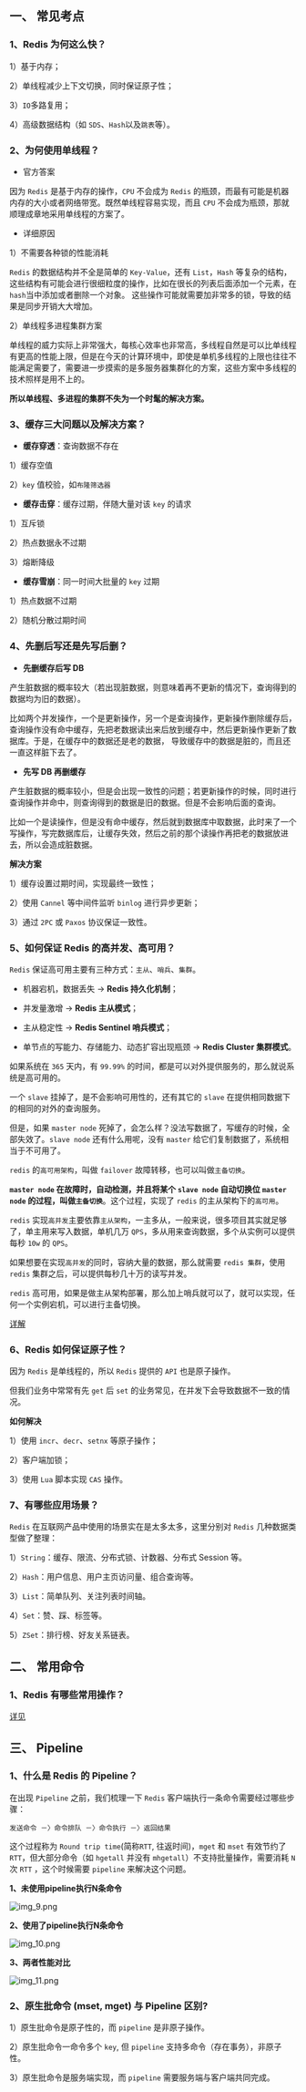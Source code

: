 ## 一、 常见考点

### 1、Redis 为何这么快？

1）基于内存；

2）单线程减少上下文切换，同时保证原子性；

3）`IO`多路复用；

4）高级数据结构（如 `SDS`、`Hash`以及`跳表`等）。

### 2、为何使用单线程？

* 官方答案

因为 `Redis` 是基于内存的操作，`CPU` 不会成为 `Redis` 的瓶颈，而最有可能是机器内存的大小或者网络带宽。既然单线程容易实现，而且 `CPU` 不会成为瓶颈，那就顺理成章地采用单线程的方案了。

* 详细原因

1）不需要各种锁的性能消耗

`Redis` 的数据结构并不全是简单的 `Key-Value`，还有 `List`，`Hash` 等复杂的结构，这些结构有可能会进行很细粒度的操作，比如在很长的列表后面添加一个元素，在`hash`当中添加或者删除一个对象。
这些操作可能就需要加非常多的锁，导致的结果是同步开销大大增加。

2）单线程多进程集群方案

单线程的威力实际上非常强大，每核心效率也非常高，多线程自然是可以比单线程有更高的性能上限，但是在今天的计算环境中，即使是单机多线程的上限也往往不能满足需要了，需要进一步摸索的是多服务器集群化的方案，这些方案中多线程的技术照样是用不上的。

**所以单线程、多进程的集群不失为一个时髦的解决方案。**

### 3、缓存三大问题以及解决方案？

* **缓存穿透**：查询数据不存在

1）缓存空值

2）`key` 值校验，如`布隆筛选器`

* **缓存击穿**：缓存过期，伴随大量对该 `key` 的请求

1）互斥锁

2）热点数据永不过期

3）熔断降级

* **缓存雪崩**：同一时间大批量的 `key` 过期

1）热点数据不过期

2）随机分散过期时间

### 4、先删后写还是先写后删？

* **先删缓存后写 DB**

产生脏数据的概率较大（若出现脏数据，则意味着再不更新的情况下，查询得到的数据均为旧的数据）。

比如两个并发操作，一个是更新操作，另一个是查询操作，更新操作删除缓存后，查询操作没有命中缓存，先把老数据读出来后放到缓存中，然后更新操作更新了数据库。于是，在缓存中的数据还是老的数据，
导致缓存中的数据是脏的，而且还一直这样脏下去了。

* **先写 DB 再删缓存**

产生脏数据的概率较小，但是会出现一致性的问题；若更新操作的时候，同时进行查询操作并命中，则查询得到的数据是旧的数据。但是不会影响后面的查询。

比如一个是读操作，但是没有命中缓存，然后就到数据库中取数据，此时来了一个写操作，写完数据库后，让缓存失效，然后之前的那个读操作再把老的数据放进去，所以会造成脏数据。

**解决方案**

1）缓存设置过期时间，实现最终一致性；

2）使用 `Cannel` 等中间件监听 `binlog` 进行异步更新；

3）通过 `2PC` 或 `Paxos` 协议保证一致性。

### 5、如何保证 Redis 的高并发、高可用？

`Redis` 保证高可用主要有三种方式：`主从`、`哨兵`、`集群`。

* 机器宕机，数据丢失 -> **Redis 持久化机制**；

* 并发量激增 -> **Redis 主从模式**；

* 主从稳定性 -> **Redis Sentinel 哨兵模式**；

* 单节点的写能力、存储能力、动态扩容出现瓶颈 -> **Redis Cluster 集群模式**。

如果系统在 `365` 天内，有 `99.99%` 的时间，都是可以对外提供服务的，那么就说系统是高可用的。

一个 `slave` 挂掉了，是不会影响可用性的，还有其它的 `slave` 在提供相同数据下的相同的对外的查询服务。

但是，如果 `master node` 死掉了，会怎么样？没法写数据了，写缓存的时候，全部失效了。`slave node` 还有什么用呢，没有 `master` 给它们复制数据了，系统相当于不可用了。

`redis` 的`高可用架构`，叫做 `failover` 故障转移，也可以叫做`主备切换`。

**`master node` 在故障时，自动检测，并且将某个 `slave node` 自动切换位 `master node` 的过程，叫做`主备切换`**。这个过程，实现了 `redis` 的主从架构下的`高可用`。

`redis` 实现`高并发`主要依靠`主从架构`，一主多从，一般来说，很多项目其实就足够了，单主用来写入数据，单机几万 `QPS`，多从用来查询数据，多个从实例可以提供每秒 `10w` 的 `QPS`。

如果想要在实现`高并发`的同时，容纳大量的数据，那么就需要 `redis 集群`，使用 `redis` 集群之后，可以提供每秒几十万的读写并发。

`redis` 高可用，如果是做主从架构部署，那么加上哨兵就可以了，就可以实现，任何一个实例宕机，可以进行主备切换。

[详解](https://www.cnblogs.com/mengchunchen/p/10044603.html)

### 6、Redis 如何保证原子性？

因为 `Redis` 是单线程的，所以 `Redis` 提供的 `API` 也是原子操作。

但我们业务中常常有先 `get` 后 `set` 的业务常见，在并发下会导致数据不一致的情况。

**如何解决**

1）使用 `incr`、`decr`、`setnx` 等原子操作；

2）客户端加锁；

3）使用 `Lua` 脚本实现 `CAS` 操作。

### 7、有哪些应用场景？

`Redis` 在互联网产品中使用的场景实在是太多太多，这里分别对 `Redis` 几种数据类型做了整理：

1）`String`：缓存、限流、分布式锁、计数器、分布式 Session 等。

2）`Hash`：用户信息、用户主页访问量、组合查询等。

3）`List`：简单队列、关注列表时间轴。

4）`Set`：赞、踩、标签等。

5）`ZSet`：排行榜、好友关系链表。


## 二、 常用命令

### 1、Redis 有哪些常用操作？

[详见](/开发技巧/常用命令/Redis/Redis常用命令)

## 三、 Pipeline

### 1、什么是 Redis 的 Pipeline？

在出现 `Pipeline` 之前，我们梳理一下 `Redis` 客户端执行一条命令需要经过哪些步骤： 

```shell
发送命令 －〉命令排队 －〉命令执行 －〉返回结果
```

这个过程称为 `Round trip time`(简称`RTT`, 往返时间)，`mget` 和 `mset` 有效节约了 `RTT`，但大部分命令（如 `hgetall` 并没有 `mhgetall`）不支持批量操作，需要消耗 `N` 次 `RTT` ，这个时候需要 `pipeline` 来解决这个问题。

**1、未使用pipeline执行N条命令**

![img_9.png](img_9.png)

**2、使用了pipeline执行N条命令**

![img_10.png](img_10.png)

**3、两者性能对比**

![img_11.png](img_11.png)

### 2、原生批命令 (mset, mget) 与 Pipeline 区别?

1）原生批命令是原子性的，而 `pipeline` 是非原子操作。

2）原生批命令一命令多个 `key`, 但 `pipeline` 支持多命令（存在事务），非原子性。

3）原生批命令是服务端实现，而 `pipeline` 需要服务端与客户端共同完成。

